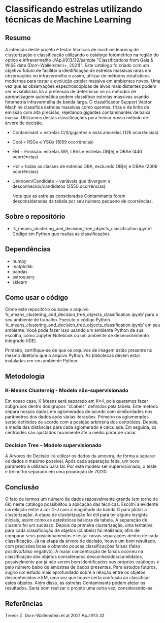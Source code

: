 # Classificando estrelas utilizando técnicas de Machine Learning

## Resumo

A intenção deste projeto é testar técnicas de machine learning de clusterização e classificação utilizando o catálogo fotométrico na região do optico e infravermelho J/ApJ/913/32/sample "Classifications from Gaia & WISE data (Dorn-Wallenstein+, 2021)". Este catálogo fo criado com um objetivo futuro de facilitar a identificação de estrelas massivas raras em observações no infravermelho e assim, utilizar de métodos estatísticos modernos para testar a evolução estelar massiva em ambientes novos. Uma vez que as observações espectroscópicas de alvos mais distantes podem ser inviabilizdas há a pretensão de determinar se os métodos de aprendizagem automática podem classificar estrelas massivas usando fotometria infravermelha de banda larga. O classificador Support Vector Machine classifica estrelas massivas como quentes, frias e de linha de emissão com alta precisão, rejeitando gigantes contaminantes de baixa massa. Utilizamos destas classificações para treinar nosso método de árvore de decisão.

- Contaminant = estrelas C/S/gigantes e anãs amarelas (126 ocorrências)
- Cool = RSGs e YSGs (1059 ocorrências)
- EM = Emissão: estrelas WR, LBVs e estrelas OB[e] e OBAe (440 ocorrências)
- Hot = todas as classes de estrelas OBA, excluindo OB[e] e OBAe (2309 ocorrências)
- Unknown/Candidate = variáveis ​​que divergem e desconhecido/candidatos (2550 ocorrências)

  Note que as estrelas consideradas Contaminants foram desconsideradas da tabela por seu número pequeno de ocorrências.

## Sobre o repositório

- ‘k_means_clustering_and_decision_tree_objects_classification.ipynb’: Código em Python que realiza as classificações

## Dependências

- numpy
- matplotlib
- pandas
- astroquery
- sklearn

## Como usar o código

Clone este repositório ou baixe o arquivo ‘k_means_clustering_and_decision_tree_objects_classification.ipynb’ para o seu ambiente de trabalho. Execute o código Python ‘k_means_clustering_and_decision_tree_objects_classification.ipynb’ em seu ambiente. Você pode fazer isso usando um ambiente Python de sua escolha, como Jupyter Notebook ou um ambiente de desenvolvimento integrado (IDE).

Primeiro, certifique-se de que os arquivos de imagem estão presente no mesmo diretório que o arquivo Python. As bibliotecas devem estar instaladas em seu ambiente Python.

## Metodologia


### K-Means Clusternig - Modelo não-supervisionado

Em nosso caso, K-Means será separado em K=4, pois queremos fazer subgrupos dentro dos grupos "cLabels" definidos pela tabela. Este metodo separa nossos dados em aglomerados de acordo com similaridades nos parâmetros dos dados após várias iterações. Primeiro os aglomerados serão definidos de acordo com a posição arbitrária dos centróides. Depois, a média das distâncias para cada aglomerado é calculada. Em seguida, os centróides são ajustados novamente até a média parar de variar.

### Decision Tree - Modelo supervisionado

A Árvores de Decisão irá utilizar os dados da amostra, de forma a separar os dados o máximo possível. Após cada separação feita, um novo parâmetro é utilizado para tal. Por este modelo ser supervisionado, o teste e treino foi separado em uma proporção de 70/30.


## Conclusão

O fato de termos um número de dados razoavelmente grande (em torno de 6k) neste catálogo possibilitou a aplicação das técnicas. Escolhi a evidente correlação entre a cor G-J com a magnitude da banda G para plotar a clusterização. A etapa de clusterização foi útil para ter alguns insights iniciais, assim como as estatísticas básicas da tabela. A separação de clusters foi um sucesso. Depois da primeira clusterização, uma tentativa para cada classificação de objetos (cLabels) foi realizada, afim de comparar seus posicionamentos e testar novas separações dentro de cada classificação. Já na etapa da árvore de decisão, houve um bom resultado, com precisões boas e obtendo poucas classificações falsas (falso positivo/falso negativo). A maior concentração de falsos ocorreu na classificação dos objetos considerados desconhecidos/candidatos, possivelmente por já não serem bem identificados nos próprios catálogos e pelo número baixo de amostras de dados presentes. Para estudos futuros, sugiro um estudo mais aprofundado sobre a relação entre os objetos desconhecidos e EM, uma vez que houve certa confusão ao classificar estes objetos. Além disso, as estrelas Contaminants podem afetar os resultados. Seria bom realizar o projeto uma outra vez, considerando-as.

## Referências
Trevor Z. Dorn-Wallenstein et al 2021 ApJ 913 32
